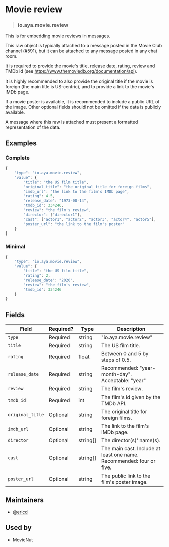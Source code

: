 # Movie review

> ### io.aya.movie.review

This is for embedding movie reviews in messages. 

This raw object is typically attached to a message posted in the Movie Club channel (#591), but it can be attached to any message posted in any chat room.

It is required to provide the movie's title, release date, rating, review and TMDb id (see https://www.themoviedb.org/documentation/api).

It is highly recommended to also provide the original title if the movie is foreign (the main title is US-centric), and to provide a link to the movie's IMDb page. 

If a movie poster is available, it is recommended to include a public URL of the image. Other optional fields should not be omitted if the data is publicly available.

A message where this raw is attached must present a formatted representation of the data.

## Examples

### Complete

~~~ js
{
	"type": "io.aya.movie.review",
	"value": {
		"title": "the US film title",
		"original_title": "the original title for foreign films",
		"imdb_url": "the link to the film's IMDb page",
		"rating": 4.5,
		"release_date": "1973-08-14",
		"tmdb_id": 334246,
		"review": "the film's review",
		"director": ["director1"],
		"cast": ["actor1", "actor2", "actor3", "actor4", "actor5"],
		"poster_url": "the link to the film's poster"
	}
}
~~~

### Minimal

~~~ js
{
    "type": "io.aya.movie.review",
    "value": {
        "title": "the US film title",
        "rating": 2,
        "release_date": "2020",
        "review": "the film's review",
        "tmdb_id": 334246
    }
}
~~~

## Fields

| Field | Required? | Type | Description |
| ----- | --------- | ---- | ----------- |
| `type` | Required  | string | "io.aya.movie.review" |
| `title` | Required  | string | The US film title. |
| `rating` | Required  | float | Between 0 and 5 by steps of 0.5. |
| `release_date` | Required  | string | Recommended: "year-month-day". Acceptable: "year"  |
| `review` | Required  | string | The film's review. |
| `tmdb_id` | Required  | int | The film's id given by the TMDb API. |
| `original_title` | Optional  | string | The original title for foreign films. |
| `imdb_url` | Optional  | string | The link to the film's IMDb page. |
| `director` | Optional  | string[] | The director(s)' name(s). |
| `cast` | Optional  | string[] | The main cast. Include at least one name. Recommended: four or five. |
| `poster_url` | Optional  | string | The public link to the film's poster image. |

## Maintainers

- [@ericd](https://pnut.io/@ericd)

## Used by

- MovieNut